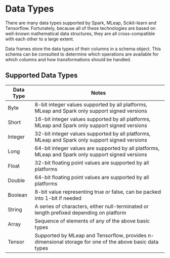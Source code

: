 # Data Types

There are many data types supported by Spark, MLeap, Scikit-learn and
Tensorflow. Fortunately, because all of these technologies are based on
well-known mathematical data structures, they are all cross-compatible
with each other to a large extent.

Data frames store the data types of their columns in a schema object.
This schema can be consulted to determine which operations are available
for which columns and how transformations should be handled.

## Supported Data Types

| Data Type | Notes |
|---|---|
| Byte | 8-bit integer values supported by all platforms, MLeap and Spark only support signed versions |
| Short | 16-bit integer values supported by all platforms, MLeap and Spark only support signed versions |
| Integer | 32-bit integer values supported by all platforms, MLeap and Spark only support signed versions |
| Long | 64-bit integer values are supported by all platforms, MLeap and Spark only support signed versions |
| Float | 32-bit floating point values are supported by all platforms |
| Double | 64-bit floating point values are supported by all platforms |
| Boolean | 8-bit value representing true or false, can be packed into 1-bit if needed |
| String | A series of characters, either null-terminated or length prefixed depending on platform |
| Array | Sequence of elements of any of the above basic types |
| Tensor | Supported by MLeap and Tensorflow, provides n-dimensional storage for one of the above basic data types |

